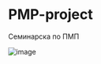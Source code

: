 # PMP-project
Семинарска по ПМП

![image](https://user-images.githubusercontent.com/62266696/173671273-fcd2fc6e-8ff2-47a5-95fc-849efec62c45.png)

